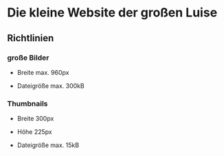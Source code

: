 # Die kleine Website der großen Luise

## Richtlinien

### große Bilder

* Breite max. 960px

* Dateigröße max. 300kB

### Thumbnails

* Breite 300px

* Höhe 225px

* Dateigröße max. 15kB
